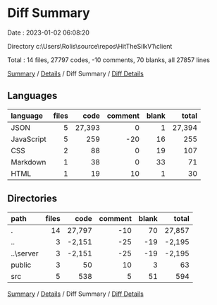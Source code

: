 # Diff Summary

Date : 2023-01-02 06:08:20

Directory c:\\Users\\Rolis\\source\\repos\\HitTheSilkV1\\client

Total : 14 files,  27797 codes, -10 comments, 70 blanks, all 27857 lines

[Summary](results.md) / [Details](details.md) / Diff Summary / [Diff Details](diff-details.md)

## Languages
| language | files | code | comment | blank | total |
| :--- | ---: | ---: | ---: | ---: | ---: |
| JSON | 5 | 27,393 | 0 | 1 | 27,394 |
| JavaScript | 5 | 259 | -20 | 16 | 255 |
| CSS | 2 | 88 | 0 | 19 | 107 |
| Markdown | 1 | 38 | 0 | 33 | 71 |
| HTML | 1 | 19 | 10 | 1 | 30 |

## Directories
| path | files | code | comment | blank | total |
| :--- | ---: | ---: | ---: | ---: | ---: |
| . | 14 | 27,797 | -10 | 70 | 27,857 |
| .. | 3 | -2,151 | -25 | -19 | -2,195 |
| ..\\server | 3 | -2,151 | -25 | -19 | -2,195 |
| public | 3 | 50 | 10 | 3 | 63 |
| src | 5 | 538 | 5 | 51 | 594 |

[Summary](results.md) / [Details](details.md) / Diff Summary / [Diff Details](diff-details.md)